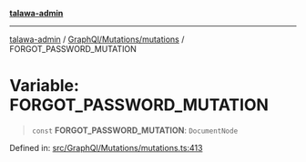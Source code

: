 [**talawa-admin**](../../../../README.md)

***

[talawa-admin](../../../../README.md) / [GraphQl/Mutations/mutations](../README.md) / FORGOT\_PASSWORD\_MUTATION

# Variable: FORGOT\_PASSWORD\_MUTATION

> `const` **FORGOT\_PASSWORD\_MUTATION**: `DocumentNode`

Defined in: [src/GraphQl/Mutations/mutations.ts:413](https://github.com/gautam-divyanshu/talawa-admin/blob/2490b2ea9583ec972ca984b1d93932def1c9f92b/src/GraphQl/Mutations/mutations.ts#L413)

